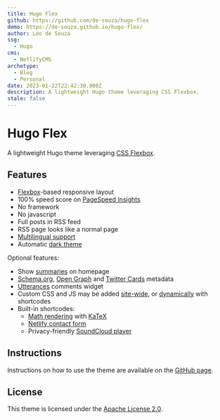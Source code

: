 ```yaml
---
title: Hugo Flex
github: https://github.com/de-souza/hugo-flex
demo: https://de-souza.github.io/hugo-flex/
author: Léo de Souza
ssg:
  - Hugo
cms:
  - NetlifyCMS
archetype:
  - Blog
  - Personal
date: 2023-01-22T22:42:30.000Z
description: A lightweight Hugo theme leveraging CSS Flexbox.
stale: false
---
```


# Hugo Flex

A lightweight Hugo theme leveraging [CSS Flexbox](https://developer.mozilla.org/docs/Web/CSS/CSS_Flexible_Box_Layout/).

## Features

- [Flexbox](https://developer.mozilla.org/docs/Web/CSS/CSS_Flexible_Box_Layout)-based responsive layout
- 100% speed score on [PageSpeed Insights](https://pagespeed.web.dev)
- No framework
- No javascript
- Full posts in RSS feed
- RSS page looks like a normal page
- [Multilingual support](https://gohugo.io/content-management/multilingual/)
- Automatic [dark theme](https://mzl.la/3PVbdQX)

Optional features:

- Show [summaries](https://gohugo.io/content-management/summaries/) on homepage
- [Schema.org](https://schema.org/), [Open Graph](https://ogp.me/) and [Twitter Cards](https://developer.twitter.com/cards/) metadata
- [Utterances](https://utteranc.es/) comments widget
- Custom CSS and JS may be added [site-wide](https://github.com/de-souza/hugo-flex/#custom-css-and-js), or [dynamically](https://github.com/de-souza/hugo-flex/#dynamically-embedded) with shortcodes
- Built-in shortcodes:
  - [Math rendering](https://github.com/de-souza/hugo-flex/#math-rendering) with [KaTeX](https://katex.org/)
  - [Netlify contact form](https://github.com/de-souza/hugo-flex/#netlify-contact-form)
  - Privacy-friendly [SoundCloud player](https://github.com/de-souza/hugo-flex/#soundcloud-player)

## Instructions

Instructions on how to use the theme are available on the [GitHub page](https://github.com/de-souza/hugo-flex/).

## License

This theme is licensed under the [Apache License 2.0](https://github.com/de-souza/hugo-flex/blob/master/LICENSE).
